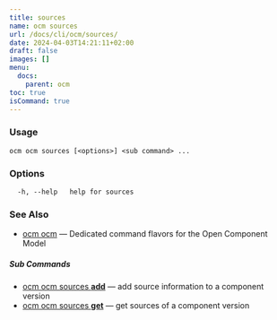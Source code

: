 ```yaml
---
title: sources
name: ocm sources
url: /docs/cli/ocm/sources/
date: 2024-04-03T14:21:11+02:00
draft: false
images: []
menu:
  docs:
    parent: ocm
toc: true
isCommand: true
---
```

### Usage

```
ocm ocm sources [<options>] <sub command> ...
```

### Options

```
  -h, --help   help for sources
```

### See Also

* [ocm ocm](/docs/cli/cli)	 &mdash; Dedicated command flavors for the Open Component Model


##### Sub Commands

* [ocm ocm sources <b>add</b>](/docs/cli/cli/sources/add)	 &mdash; add source information to a component version
* [ocm ocm sources <b>get</b>](/docs/cli/cli/sources/get)	 &mdash; get sources of a component version

